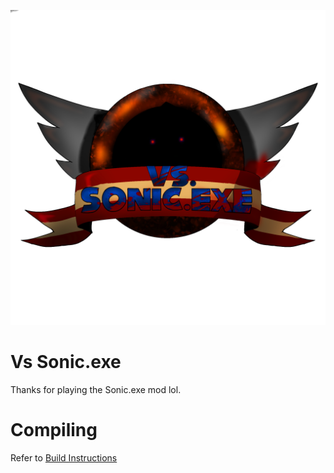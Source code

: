 ![Sonic.exe Logo](assets/preload/images/logo.png)

# Vs Sonic.exe

Thanks for playing the Sonic.exe mod lol.

# Compiling

Refer to [Build Instructions](art/building/build-instructions.md)